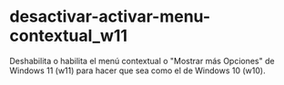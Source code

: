 # desactivar-activar-menu-contextual_w11
Deshabilita o habilita el menú contextual o "Mostrar más Opciones" de Windows 11 (w11) para hacer que sea como el de Windows 10 (w10).

